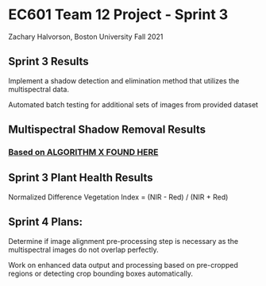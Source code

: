 # EC601 Team 12 Project - Sprint 3
Zachary Halvorson, Boston University Fall 2021

## Sprint 3 Results

Implement a shadow detection and elimination method that utilizes the multispectral data.

Automated batch testing for additional sets of images from provided dataset


## Multispectral Shadow Removal Results

### [Based on ALGORITHM X FOUND HERE](https://www.google.com/)

## Sprint 3 Plant Health Results

Normalized Difference Vegetation Index = (NIR - Red) / (NIR + Red)


## Sprint 4 Plans:

Determine if image alignment pre-processing step is necessary as the multispectral images do not overlap perfectly.

Work on enhanced data output and processing based on pre-cropped regions or detecting crop bounding boxes automatically.

